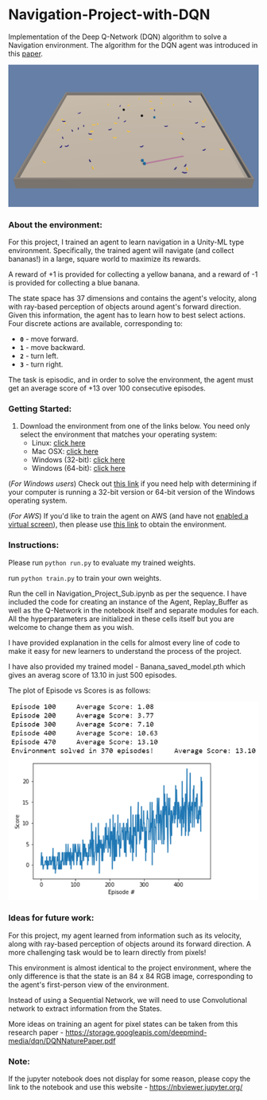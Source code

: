 # Navigation-Project-with-DQN
Implementation of the Deep Q-Network (DQN) algorithm to solve a Navigation environment. The algorithm for the DQN agent was introduced in this [paper](https://storage.googleapis.com/deepmind-media/dqn/DQNNaturePaper.pdf).

![](banana.png)


### About the environment:

For this project, I trained an agent to learn navigation in a Unity-ML type environment.
Specifically, the trained agent will navigate (and collect bananas!) in a large, square world to maximize its rewards.

A reward of +1 is provided for collecting a yellow banana, and a reward of -1 is provided for collecting a blue banana. 

The state space has 37 dimensions and contains the agent's velocity, along with ray-based perception of objects around agent's forward direction. Given this information, the agent has to learn how to best select actions. Four discrete actions are available, corresponding to:

- **`0`** - move forward.
- **`1`** - move backward.
- **`2`** - turn left.
- **`3`** - turn right.

The task is episodic, and in order to solve the environment, the agent must get an average score of +13 over 100 consecutive episodes.

### Getting Started:

1. Download the environment from one of the links below.  You need only select the environment that matches your operating system:
    - Linux: [click here](https://s3-us-west-1.amazonaws.com/udacity-drlnd/P1/Banana/Banana_Linux.zip)
    - Mac OSX: [click here](https://s3-us-west-1.amazonaws.com/udacity-drlnd/P1/Banana/Banana.app.zip)
    - Windows (32-bit): [click here](https://s3-us-west-1.amazonaws.com/udacity-drlnd/P1/Banana/Banana_Windows_x86.zip)
    - Windows (64-bit): [click here](https://s3-us-west-1.amazonaws.com/udacity-drlnd/P1/Banana/Banana_Windows_x86_64.zip)
    
(_For Windows users_) Check out [this link](https://support.microsoft.com/en-us/help/827218/how-to-determine-whether-a-computer-is-running-a-32-bit-version-or-64) if you need help with determining if your computer is running a 32-bit version or 64-bit version of the Windows operating system.

(_For AWS_) If you'd like to train the agent on AWS (and have not [enabled a virtual screen](https://github.com/Unity-Technologies/ml-agents/blob/master/docs/Training-on-Amazon-Web-Service.md)), then please use [this link](https://s3-us-west-1.amazonaws.com/udacity-drlnd/P1/Banana/Banana_Linux_NoVis.zip) to obtain the environment.

### Instructions:

Please run ``` python run.py ``` to evaluate my trained weights.

run ``` python train.py ``` to train your own weights.

Run the cell in Navigation_Project_Sub.ipynb as per the sequence. I have included the code for creating an instance of the Agent, Replay_Buffer as well as the Q-Network in the notebook itself and separate modules for each. All the hyperparameters are initialized in these cells itself but you are welcome to change them as you wish. 

I have provided explanation in the cells for almost every line of code to make it easy for new learners to understand the process of the project.

I have also provided my trained model - Banana_saved_model.pth which gives an averag score of 13.10 in just 500 episodes. 

The plot of Episode vs Scores is as follows:

![](score.PNG)

### Ideas for future work:

For this project, my agent learned from information such as its velocity, along with ray-based perception of objects around its forward direction. A more challenging task would be to learn directly from pixels!

This environment is almost identical to the project environment, where the only difference is that the state is an 84 x 84 RGB image, corresponding to the agent's first-person view of the environment.

Instead of using a Sequential Network, we will need to use Convolutional network to extract information from the States.

More ideas on training an agent for pixel states can be taken from this research paper - https://storage.googleapis.com/deepmind-media/dqn/DQNNaturePaper.pdf

### Note:
If the jupyter notebook does not display for some reason, please copy the link to the notebook and use this website - https://nbviewer.jupyter.org/

